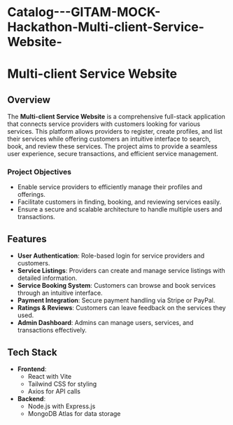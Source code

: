 # Catalog---GITAM-MOCK-Hackathon-Multi-client-Service-Website-
# Multi-client Service Website

## Overview
The **Multi-client Service Website** is a comprehensive full-stack application that connects service providers with customers looking for various services. This platform allows providers to register, create profiles, and list their services while offering customers an intuitive interface to search, book, and review these services. The project aims to provide a seamless user experience, secure transactions, and efficient service management.

### Project Objectives
- Enable service providers to efficiently manage their profiles and offerings.
- Facilitate customers in finding, booking, and reviewing services easily.
- Ensure a secure and scalable architecture to handle multiple users and transactions.

## Features
- **User Authentication**: Role-based login for service providers and customers.
- **Service Listings**: Providers can create and manage service listings with detailed information.
- **Service Booking System**: Customers can browse and book services through an intuitive interface.
- **Payment Integration**: Secure payment handling via Stripe or PayPal.
- **Ratings & Reviews**: Customers can leave feedback on the services they used.
- **Admin Dashboard**: Admins can manage users, services, and transactions effectively.

## Tech Stack
- **Frontend**: 
  - React with Vite
  - Tailwind CSS for styling
  - Axios for API calls
- **Backend**: 
  - Node.js with Express.js
  - MongoDB Atlas for data storage

